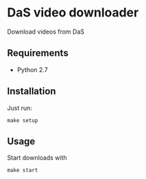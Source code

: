 # DaS video downloader

Download videos from DaS


## Requirements

- Python 2.7

## Installation

Just run:
```
make setup
```

## Usage

Start downloads with

```
make start
```

